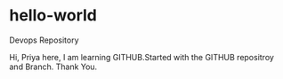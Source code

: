 # hello-world
Devops Repository

Hi, Priya here, I am learning GITHUB.Started with the GITHUB repositroy and Branch.
Thank You.
